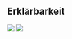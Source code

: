 ## Erklärbarkeit
![](https://asset.cml.dev/5f0b3b0f49de7cc457ca7a72617287947bbe8d34?cml=png)
![](https://asset.cml.dev/d289cfe5e7839452d678c93fb224285c69155750?cml=png)
